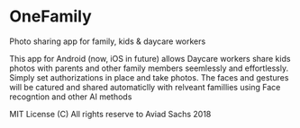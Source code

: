 # OneFamily
Photo sharing app for family, kids &amp; daycare workers

This app for Android (now, iOS in future) allows Daycare workers share kids photos with parents and other family members seemlessly and effortlessly. Simply set authorizations in place and take photos. The faces and gestures will be catured and shared automaticlly with relveant famillies using Face recogntion and other AI methods




MIT License
(C) All rights reserve to Aviad Sachs 2018

